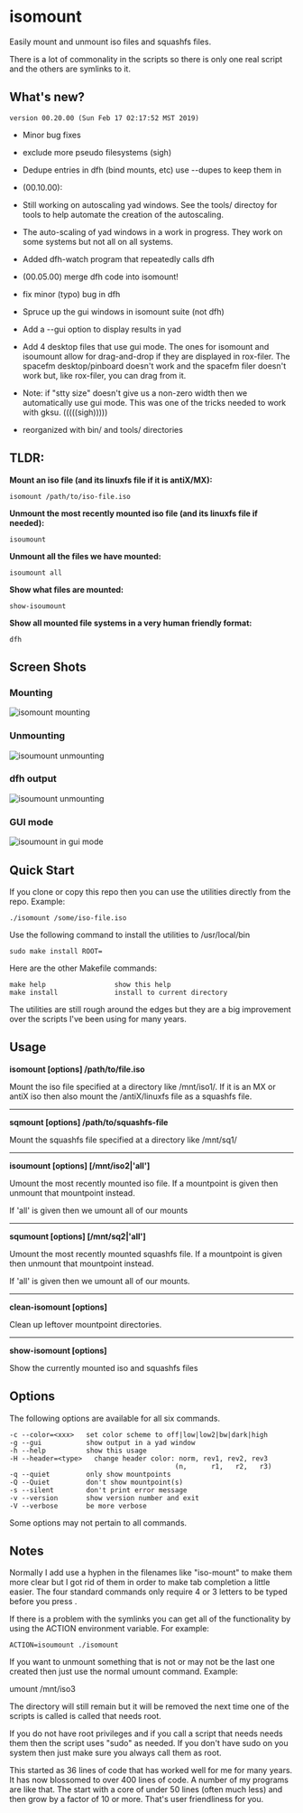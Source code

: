 # isomount
Easily mount and unmount iso files and squashfs files.

There is a lot of commonality in the scripts so there is
only one real script and the others are symlinks to it.

What's new?
-----------
    version 00.20.00 (Sun Feb 17 02:17:52 MST 2019)

* Minor bug fixes

* exclude more pseudo filesystems (sigh)

* Dedupe entries in dfh (bind mounts, etc)
  use --dupes to keep them in

* (00.10.00):

* Still working on autoscaling yad windows.  See the
  tools/ directoy for tools to help automate the creation
  of the autoscaling.

* The auto-scaling of yad windows in a work in progress.
  They work on some systems but not all on all systems.

* Added dfh-watch program that repeatedly calls dfh

* (00.05.00) merge dfh code into isomount!

* fix minor (typo) bug in dfh

* Spruce up the gui windows in isomount suite (not dfh)

* Add a --gui option to display results in yad

* Add 4 desktop files that use gui mode. The ones for
isomount and isoumount allow for drag-and-drop if they
are displayed in rox-filer.  The spacefm desktop/pinboard
doesn't work and the spacefm filer doesn't work but, like
rox-filer, you can drag from it.

* Note: if "stty size" doesn't give us a non-zero width
then we automatically use gui mode.  This was one of
the tricks needed to work with gksu.  (((((sigh)))))

* reorganized with bin/ and tools/ directories

TLDR:
-----

**Mount an iso file (and its linuxfs file if it is antiX/MX):**

    isomount /path/to/iso-file.iso

**Unmount the most recently mounted iso file (and its linuxfs file if needed):**

    isoumount

**Unmount all the files we have mounted:**

    isoumount all

**Show what files are mounted:**

    show-isoumount

**Show all mounted file systems in a very human friendly format:**

    dfh

Screen Shots
------------
### Mounting

![isomount mounting](/images/isomount-02.png)

### Unmounting


![isoumount unmounting](/images/isoumount-03.png)

### dfh output

![isoumount unmounting](/images/dfh-01.png)

### GUI mode

![isoumount in gui mode](/images/isomount_032.png)

Quick Start
-----------
If you clone or copy this repo then you can use the utilities
directly from the repo.  Example:

    ./isomount /some/iso-file.iso

Use the following command to install the utilities to /usr/local/bin

    sudo make install ROOT=

Here are the other Makefile commands:

    make help                 show this help
    make install              install to current directory

The utilities are still rough around the edges but they are a big
improvement over the scripts I've been using for many years.

Usage
-----
**isomount [options] /path/to/file.iso**

Mount the iso file specified at a directory like /mnt/iso1/.  If
it is an MX or antiX iso then also mount the /antiX/linuxfs file
as a squashfs file.

--------------------------------------------------------------------

**sqmount [options] /path/to/squashfs-file**

Mount the squashfs file specified at a directory like /mnt/sq1/

--------------------------------------------------------------------

**isoumount [options] [/mnt/iso2|'all']**

Umount the most recently mounted iso file.  If a mountpoint is
given then unmount that mountpoint instead.

If 'all' is given then we umount all of our mounts

-------------------------------------------------------------------

**squmount [options] [/mnt/sq2|'all']**

Umount the most recently mounted squashfs file.  If a mountpoint is
given then unmount that mountpoint instead.

If 'all' is given then we umount all of our mounts.

--------------------------------------------------------------------

**clean-isomount [options]**

Clean up leftover mountpoint directories.

--------------------------------------------------------------------

**show-isomount [options]**

Show the currently mounted iso and squashfs files

Options
-------

The following options are available for all six commands.

    -c --color=<xxx>   set color scheme to off|low|low2|bw|dark|high
    -g --gui           show output in a yad window
    -h --help          show this usage
    -H --header=<type>   change header color: norm, rev1, rev2, rev3
                                             (n,      r1,   r2,   r3)
    -q --quiet         only show mountpoints
    -Q --Quiet         don't show mountpoint(s)
    -s --silent        don't print error message
    -v --version       show version number and exit
    -V --verbose       be more verbose

Some options may not pertain to all commands.

Notes
-----
Normally I add use a hyphen in the filenames like "iso-mount" to
make them more clear but I got rid of them in order to make
tab completion a little easier.  The four standard commands only
require 4 or 3 letters to be typed before you press <Tab>.

If there is a problem with the symlinks you can get all of the
functionality by using the ACTION environment variable.  For
example:

    ACTION=isoumount ./isomount

If you want to unmount something that is not or may not be
the last one created then just use the normal umount command.
Example:

   umount /mnt/iso3

The directory will still remain but it will be removed the next time
one of the scripts is called is called that needs root.

If you do not have root privileges and if you call a script that
needs needs them then the script uses "sudo" as needed.  If you
don't have sudo on you system then just make sure you always call
them as root.

This started as 36 lines of code that has worked well for me for
many years. It has now blossomed to over 400 lines of code.  A
number of my programs are like that.  The start with a core of under
50 lines (often much less) and then grow by a factor of 10 or more.
That's user friendliness for you.
